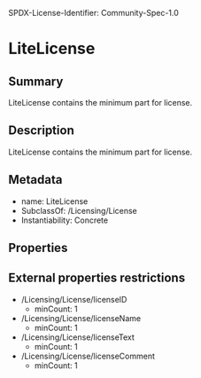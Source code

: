 SPDX-License-Identifier: Community-Spec-1.0

# LiteLicense

## Summary

LiteLicense contains the minimum part for license.

## Description

LiteLicense contains the minimum part for license.


## Metadata

- name: LiteLicense
- SubclassOf:  /Licensing/License
- Instantiability: Concrete

## Properties



## External properties restrictions

- /Licensing/License/licenseID  
  - minCount: 1  
- /Licensing/License/licenseName  
  - minCount: 1  
- /Licensing/License/licenseText 
  - minCount: 1  
- /Licensing/License/licenseComment
  - minCount: 1  

